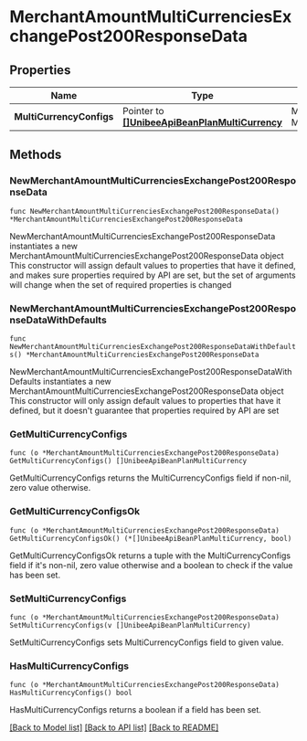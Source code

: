 # MerchantAmountMultiCurrenciesExchangePost200ResponseData

## Properties

Name | Type | Description | Notes
------------ | ------------- | ------------- | -------------
**MultiCurrencyConfigs** | Pointer to [**[]UnibeeApiBeanPlanMultiCurrency**](UnibeeApiBeanPlanMultiCurrency.md) | Merchant&#39;s MultiCurrencies | [optional] 

## Methods

### NewMerchantAmountMultiCurrenciesExchangePost200ResponseData

`func NewMerchantAmountMultiCurrenciesExchangePost200ResponseData() *MerchantAmountMultiCurrenciesExchangePost200ResponseData`

NewMerchantAmountMultiCurrenciesExchangePost200ResponseData instantiates a new MerchantAmountMultiCurrenciesExchangePost200ResponseData object
This constructor will assign default values to properties that have it defined,
and makes sure properties required by API are set, but the set of arguments
will change when the set of required properties is changed

### NewMerchantAmountMultiCurrenciesExchangePost200ResponseDataWithDefaults

`func NewMerchantAmountMultiCurrenciesExchangePost200ResponseDataWithDefaults() *MerchantAmountMultiCurrenciesExchangePost200ResponseData`

NewMerchantAmountMultiCurrenciesExchangePost200ResponseDataWithDefaults instantiates a new MerchantAmountMultiCurrenciesExchangePost200ResponseData object
This constructor will only assign default values to properties that have it defined,
but it doesn't guarantee that properties required by API are set

### GetMultiCurrencyConfigs

`func (o *MerchantAmountMultiCurrenciesExchangePost200ResponseData) GetMultiCurrencyConfigs() []UnibeeApiBeanPlanMultiCurrency`

GetMultiCurrencyConfigs returns the MultiCurrencyConfigs field if non-nil, zero value otherwise.

### GetMultiCurrencyConfigsOk

`func (o *MerchantAmountMultiCurrenciesExchangePost200ResponseData) GetMultiCurrencyConfigsOk() (*[]UnibeeApiBeanPlanMultiCurrency, bool)`

GetMultiCurrencyConfigsOk returns a tuple with the MultiCurrencyConfigs field if it's non-nil, zero value otherwise
and a boolean to check if the value has been set.

### SetMultiCurrencyConfigs

`func (o *MerchantAmountMultiCurrenciesExchangePost200ResponseData) SetMultiCurrencyConfigs(v []UnibeeApiBeanPlanMultiCurrency)`

SetMultiCurrencyConfigs sets MultiCurrencyConfigs field to given value.

### HasMultiCurrencyConfigs

`func (o *MerchantAmountMultiCurrenciesExchangePost200ResponseData) HasMultiCurrencyConfigs() bool`

HasMultiCurrencyConfigs returns a boolean if a field has been set.


[[Back to Model list]](../README.md#documentation-for-models) [[Back to API list]](../README.md#documentation-for-api-endpoints) [[Back to README]](../README.md)


